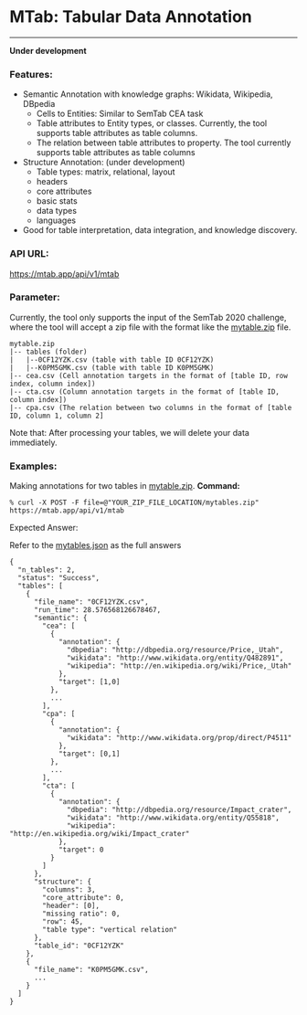 MTab: Tabular Data Annotation
===========
---
**Under development**
### Features:
- Semantic Annotation with knowledge graphs: Wikidata, Wikipedia, DBpedia
    - Cells to Entities: Similar to SemTab CEA task
    - Table attributes to Entity types, or classes. Currently, the tool supports table attributes as table columns. 
    - The relation between table attributes to property. The tool currently supports table attributes as table columns
- Structure Annotation: (under development)
  - Table types: matrix, relational, layout
  - headers
  - core attributes
  - basic stats
  - data types
  - languages
- Good for table interpretation, data integration, and knowledge discovery.

### API URL:
https://mtab.app/api/v1/mtab

### Parameter: 
Currently, the tool only supports the input of the SemTab 2020 challenge, where the tool will accept a zip file with the format like the [mytable.zip](mytables.zip) file.
```
mytable.zip
|-- tables (folder)
|   |--0CF12YZK.csv (table with table ID 0CF12YZK)
|   |--K0PM5GMK.csv (table with table ID K0PM5GMK)
|-- cea.csv (Cell annotation targets in the format of [table ID, row index, column index])
|-- cta.csv (Column annotation targets in the format of [table ID, column index])
|-- cpa.csv (The relation between two columns in the format of [table ID, column 1, column 2]
```

Note that: After processing your tables, we will delete your data immediately. 

### Examples:
Making annotations for two tables in [mytable.zip](mytables.zip). 
**Command:** 
```
% curl -X POST -F file=@"YOUR_ZIP_FILE_LOCATION/mytables.zip" https://mtab.app/api/v1/mtab
```
Expected Answer:

Refer to the [mytables.json](mytables.json) as the full answers
```json5
{
  "n_tables": 2,
  "status": "Success",
  "tables": [
    {
      "file_name": "0CF12YZK.csv",
      "run_time": 28.576568126678467,
      "semantic": {
        "cea": [
          {
            "annotation": {
              "dbpedia": "http://dbpedia.org/resource/Price,_Utah",
              "wikidata": "http://www.wikidata.org/entity/Q482891",
              "wikipedia": "http://en.wikipedia.org/wiki/Price,_Utah"
            },
            "target": [1,0]
          },
          ...
        ],
        "cpa": [
          {
            "annotation": {
              "wikidata": "http://www.wikidata.org/prop/direct/P4511"
            },
            "target": [0,1]
          },
          ...
        ],
        "cta": [
          {
            "annotation": {
              "dbpedia": "http://dbpedia.org/resource/Impact_crater",
              "wikidata": "http://www.wikidata.org/entity/Q55818",
              "wikipedia": "http://en.wikipedia.org/wiki/Impact_crater"
            },
            "target": 0
          }
        ]
      },
      "structure": {
        "columns": 3,
        "core_attribute": 0,
        "header": [0],
        "missing ratio": 0,
        "row": 45,
        "table type": "vertical relation"
      },
      "table_id": "0CF12YZK"
    },
    {
      "file_name": "K0PM5GMK.csv",
      ...
    }
  ]
}
```
